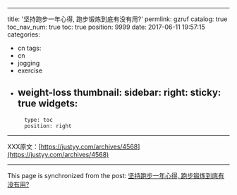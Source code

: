 
---
title: '坚持跑步一年心得, 跑步锻炼到底有没有用?'
permlink: gzruf
catalog: true
toc_nav_num: true
toc: true
position: 9999
date: 2017-06-11 19:57:15
categories:
- cn
tags:
- cn
- jogging
- exercise
- weight-loss
thumbnail: 
sidebar:
    right:
        sticky: true
widgets:
    -
        type: toc
        position: right
---


XXX原文：[https://justyy.com/archives/4568](https://justyy.com/archives/4568)

- - -

This page is synchronized from the post: [坚持跑步一年心得, 跑步锻炼到底有没有用?](https://steemit.com/@justyy/gzruf)
